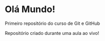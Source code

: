 # Olá Mundo!
 Primeiro repositório do curso de Git e GitHub

 Repositório criado durante uma aula ao vivo!

